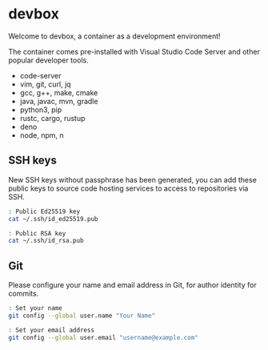 # devbox

Welcome to devbox, a container as a development environment!

The container comes pre-installed with Visual Studio Code Server and other popular developer tools.

- code-server
- vim, git, curl, jq
- gcc, g++, make, cmake
- java, javac, mvn, gradle
- python3, pip
- rustc, cargo, rustup
- deno
- node, npm, n

## SSH keys

New SSH keys without passphrase has been generated, you can add these public keys to source code hosting services to access to repositories via SSH.

```sh
: Public Ed25519 key
cat ~/.ssh/id_ed25519.pub
```

```sh
: Public RSA key
cat ~/.ssh/id_rsa.pub
```

## Git

Please configure your name and email address in Git, for author identity for commits.

```sh
: Set your name
git config --global user.name "Your Name"
```

```sh
: Set your email address
git config --global user.email "username@example.com"
```
